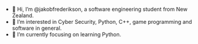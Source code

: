 - 👋 Hi, I’m @jakobfrederikson, a software engineering student from New Zealand.
- 👀 I’m interested in Cyber Security, Python, C++, game programming and software in general.
- 🌱 I’m currently focusing on learning Python.

<!---
jakobfrederikson/jakobfrederikson is a ✨ special ✨ repository because its `README.md` (this file) appears on your GitHub profile.
You can click the Preview link to take a look at your changes.
--->
